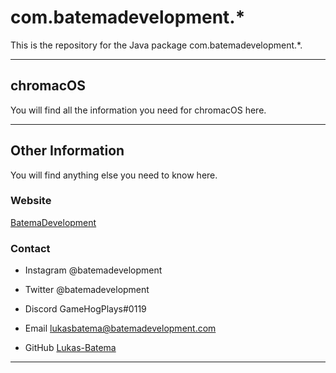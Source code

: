 # com.batemadevelopment.*
This is the repository for the Java package com.batemadevelopment.*.

___
<!-- ## DarkRoastCalculator
You will find all the information you need for CoffeeBeansCalculator here.

___ -->
## chromacOS
You will find all the information you need for chromacOS here.

___
## Other Information
You will find anything else you need to know here.

### Website
[BatemaDevelopment](https://www.batemadevelopment.com)

### Contact
- Instagram
@batemadevelopment

- Twitter
@batemadevelopment

- Discord
GameHogPlays#0119

- Email
[lukasbatema@batemadevelopment.com](mailto:lukasbatema@batemadevelopment.com)

- GitHub
[Lukas-Batema](https://www.github.com/Lukas-Batema)
___
